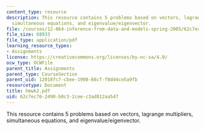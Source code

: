```yaml
---
content_type: resource
description: This resource contains 5 problems based on vectors, lagrange multipliers,
  simultaneous equations, and eigenvalue/eigenvector.
file: /courses/12-864-inference-from-data-and-models-spring-2005/62c7ec762490b0c32ceec3ad812aa547_hmwk2.pdf
file_size: 68933
file_type: application/pdf
learning_resource_types:
- Assignments
license: https://creativecommons.org/licenses/by-nc-sa/4.0/
ocw_type: OCWFile
parent_title: Assignments
parent_type: CourseSection
parent_uid: 12018fc7-cbee-1908-68cf-f8d44ce5a9fb
resourcetype: Document
title: hmwk2.pdf
uid: 62c7ec76-2490-b0c3-2cee-c3ad812aa547
---
```

This resource contains 5 problems based on vectors, lagrange multipliers, simultaneous equations, and eigenvalue/eigenvector.